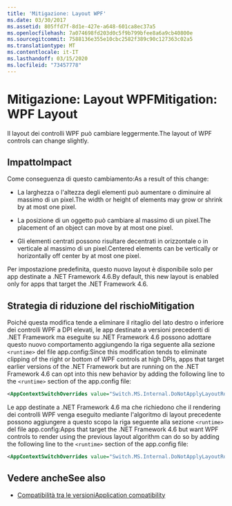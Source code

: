 ```yaml
---
title: 'Mitigazione: Layout WPF'
ms.date: 03/30/2017
ms.assetid: 805ffd7f-8d1e-427e-a648-601ca8ec37a5
ms.openlocfilehash: 7a074698fd203d0c5f9b799bfee8a6a9cb40800e
ms.sourcegitcommit: 7588136e355e10cbc2582f389c90c127363c02a5
ms.translationtype: MT
ms.contentlocale: it-IT
ms.lasthandoff: 03/15/2020
ms.locfileid: "73457778"
---
```

# <a name="mitigation-wpf-layout"></a><span data-ttu-id="ae8df-102">Mitigazione: Layout WPF</span><span class="sxs-lookup"><span data-stu-id="ae8df-102">Mitigation: WPF Layout</span></span>
<span data-ttu-id="ae8df-103">Il layout dei controlli WPF può cambiare leggermente.</span><span class="sxs-lookup"><span data-stu-id="ae8df-103">The layout of WPF controls can change slightly.</span></span>  
  
## <a name="impact"></a><span data-ttu-id="ae8df-104">Impatto</span><span class="sxs-lookup"><span data-stu-id="ae8df-104">Impact</span></span>  
 <span data-ttu-id="ae8df-105">Come conseguenza di questo cambiamento:</span><span class="sxs-lookup"><span data-stu-id="ae8df-105">As a result of this change:</span></span>  
  
- <span data-ttu-id="ae8df-106">La larghezza o l'altezza degli elementi può aumentare o diminuire al massimo di un pixel.</span><span class="sxs-lookup"><span data-stu-id="ae8df-106">The width or height of elements may grow or shrink by at most one pixel.</span></span>  
  
- <span data-ttu-id="ae8df-107">La posizione di un oggetto può cambiare al massimo di un pixel.</span><span class="sxs-lookup"><span data-stu-id="ae8df-107">The placement of an object can move by at most one pixel.</span></span>  
  
- <span data-ttu-id="ae8df-108">Gli elementi centrati possono risultare decentrati in orizzontale o in verticale al massimo di un pixel.</span><span class="sxs-lookup"><span data-stu-id="ae8df-108">Centered elements can be vertically or horizontally off center by at most one pixel.</span></span>  
  
 <span data-ttu-id="ae8df-109">Per impostazione predefinita, questo nuovo layout è disponibile solo per app destinate a .NET Framework 4.6.</span><span class="sxs-lookup"><span data-stu-id="ae8df-109">By default, this new layout is enabled only for apps that target the .NET Framework 4.6.</span></span>  
  
## <a name="mitigation"></a><span data-ttu-id="ae8df-110">Strategia di riduzione del rischio</span><span class="sxs-lookup"><span data-stu-id="ae8df-110">Mitigation</span></span>  
 <span data-ttu-id="ae8df-111">Poiché questa modifica tende a eliminare il ritaglio del lato destro o inferiore dei controlli WPF a DPI elevati, le app destinate a versioni precedenti di .NET Framework ma eseguite su .NET Framework 4.6 possono adottare questo nuovo comportamento aggiungendo la riga seguente alla sezione `<runtime>` del file app.config:</span><span class="sxs-lookup"><span data-stu-id="ae8df-111">Since this modification tends to eliminate clipping of the right or bottom of WPF controls at high DPIs, apps that target earlier versions of the .NET Framework but are running on the .NET Framework 4.6 can opt into this new behavior by adding the following line to the `<runtime>` section of the app.config file:</span></span>  
  
```xml  
<AppContextSwitchOverrides value="Switch.MS.Internal.DoNotApplyLayoutRoundingToMarginsAndBorderThickness=false" />  
```  
  
 <span data-ttu-id="ae8df-112">Le app destinate a .NET Framework 4.6 ma che richiedono che il rendering dei controlli WPF venga eseguito mediante l'algoritmo di layout precedente possono aggiungere a questo scopo la riga seguente alla sezione `<runtime>` del file app.config:</span><span class="sxs-lookup"><span data-stu-id="ae8df-112">Apps that target the .NET Framework 4.6 but want WPF controls to render using the previous layout algorithm can do so by adding the following line to the  `<runtime>` section of the app.config file:</span></span>  
  
```xml  
<AppContextSwitchOverrides value="Switch.MS.Internal.DoNotApplyLayoutRoundingToMarginsAndBorderThickness=true" />  
```  
  
## <a name="see-also"></a><span data-ttu-id="ae8df-113">Vedere anche</span><span class="sxs-lookup"><span data-stu-id="ae8df-113">See also</span></span>

- [<span data-ttu-id="ae8df-114">Compatibilità tra le versioni</span><span class="sxs-lookup"><span data-stu-id="ae8df-114">Application compatibility</span></span>](application-compatibility.md)
